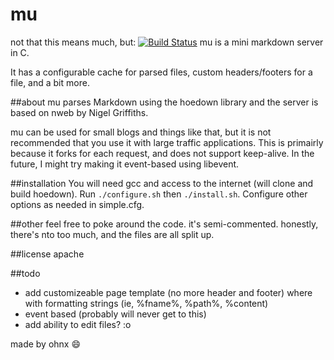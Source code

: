 # mu
not that this means much, but: [![Build Status](https://travis-ci.org/ohnx/mu.svg?branch=master)](https://travis-ci.org/ohnx/mu)
mu is a mini markdown server in C.

It has a configurable cache for parsed files, custom headers/footers for a file, and a bit more.

##about
mu parses Markdown using the hoedown library and the server is based on nweb by Nigel Griffiths.

mu can be used for small blogs and things like that, but it is not recommended that you use it with large traffic applications. This is primairly because it forks for each request, and does not support keep-alive. In the future, I might try making it event-based using libevent.

##installation
You will need gcc and access to the internet (will clone and build hoedown). Run ```./configure.sh``` then ```./install.sh```. Configure other options as needed in simple.cfg.

##other
feel free to poke around the code. it's semi-commented. honestly, there's nto too much, and the files are all split up.

##license
apache

##todo
 - add customizeable page template (no more header and footer) where with formatting strings (ie, %fname%, %path%, %content)
 - event based (probably will never get to this)
 - add ability to edit files? :o

made by ohnx :smile:
